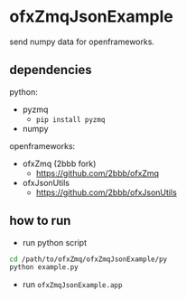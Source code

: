 # ofxZmqJsonExample

send numpy data for openframeworks.

## dependencies

python:

- pyzmq
  - `pip install pyzmq`
- numpy



openframeworks:

- ofxZmq (2bbb fork)
  - https://github.com/2bbb/ofxZmq
- ofxJsonUtils
  - https://github.com/2bbb/ofxJsonUtils

## how to run

- run python script

```bash
cd /path/to/ofxZmq/ofxZmqJsonExample/py
python example.py
```

- run `ofxZmqJsonExample.app`

